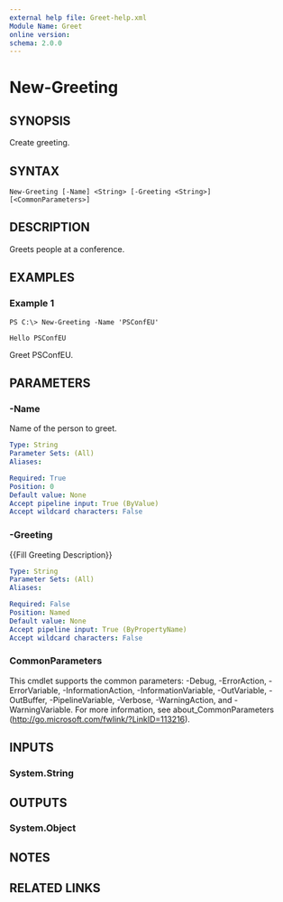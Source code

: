 ```yaml
---
external help file: Greet-help.xml
Module Name: Greet
online version:
schema: 2.0.0
---
```


# New-Greeting

## SYNOPSIS
Create greeting.

## SYNTAX

```
New-Greeting [-Name] <String> [-Greeting <String>] [<CommonParameters>]
```

## DESCRIPTION
Greets people at a conference.

## EXAMPLES

### Example 1
```
PS C:\> New-Greeting -Name 'PSConfEU'

Hello PSConfEU
```

Greet PSConfEU.

## PARAMETERS

### -Name
Name of the person to greet.

```yaml
Type: String
Parameter Sets: (All)
Aliases:

Required: True
Position: 0
Default value: None
Accept pipeline input: True (ByValue)
Accept wildcard characters: False
```

### -Greeting
{{Fill Greeting Description}}

```yaml
Type: String
Parameter Sets: (All)
Aliases:

Required: False
Position: Named
Default value: None
Accept pipeline input: True (ByPropertyName)
Accept wildcard characters: False
```

### CommonParameters
This cmdlet supports the common parameters: -Debug, -ErrorAction, -ErrorVariable, -InformationAction, -InformationVariable, -OutVariable, -OutBuffer, -PipelineVariable, -Verbose, -WarningAction, and -WarningVariable. For more information, see about_CommonParameters (http://go.microsoft.com/fwlink/?LinkID=113216).

## INPUTS

### System.String

## OUTPUTS

### System.Object

## NOTES

## RELATED LINKS
